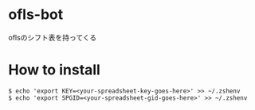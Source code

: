 # ofls-bot
oflsのシフト表を持ってくる


# How to install
```
$ echo 'export KEY=<your-spreadsheet-key-goes-here>' >> ~/.zshenv
$ echo 'export SPGID=<your-spreadsheet-gid-goes-here>' >> ~/.zshenv
```
